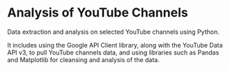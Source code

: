 # Analysis of YouTube Channels
Data extraction and analysis on selected YouTube channels using Python. 

It includes using the Google API Client library, along with the YouTube Data API v3, to pull YouTube channels data, and using libraries such as Pandas and Matplotlib for cleansing and analysis of the data.
